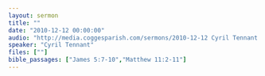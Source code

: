 ```yaml
---
layout: sermon
title: ""
date: "2010-12-12 00:00:00"
audio: "http://media.coggesparish.com/sermons/2010-12-12 Cyril Tennant.mp3"
speaker: "Cyril Tennant"
files: [""]
bible_passages: ["James 5:7-10","Matthew 11:2-11"]
---
```

